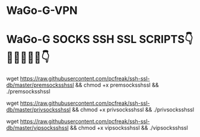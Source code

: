# WaGo-G-VPN

# WaGo-G SOCKS SSH SSL SCRIPTS👇💪🔥🔥🔥🔥👇


wget https://raw.githubusercontent.com/pcfreak/ssh-ssl-db/master/premsocksshssl && chmod +x premsocksshssl && ./premsocksshssl


wget https://raw.githubusercontent.com/pcfreak/ssh-ssl-db/master/privsocksshssl && chmod +x privsocksshssl && ./privsocksshssl


wget https://raw.githubusercontent.com/pcfreak/ssh-ssl-db/master/vipsocksshssl && chmod +x vipsocksshssl && ./vipsocksshssl
